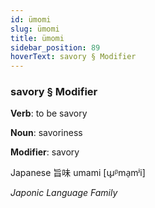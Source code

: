 ```yaml
---
id: ümomi
slug: ümomi
title: ümomi
sidebar_position: 89
hoverText: savory § Modifier
---
```


### savory § Modifier

**Verb**: to be savory

**Noun**: savoriness

**Modifier**: savory

Japanese 旨味 umami [ɯ̟ᵝma̠mʲi]

*Japonic Language Family*